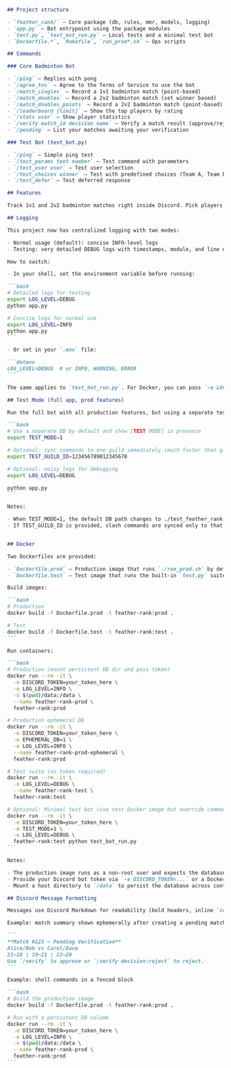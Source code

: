 
````markdown

## Project structure

- `feather_rank/` — Core package (db, rules, mmr, models, logging)
- `app.py` — Bot entrypoint using the package modules
- `test.py`, `test_bot_run.py` — Local tests and a minimal test bot
- `Dockerfile.*`, `Makefile`, `run_prod*.sh` — Ops scripts

## Commands

### Core Badminton Bot

- `/ping` — Replies with pong
- `/agree_tos` — Agree to the Terms of Service to use the bot
- `/match_singles` — Record a 1v1 badminton match (point-based)
- `/match_doubles` — Record a 2v2 badminton match (set winner based)
- `/match_doubles_points` — Record a 2v2 badminton match (point-based)
- `/leaderboard [limit]` — Show the top players by rating
- `/stats user` — Show player statistics
- `/verify match_id decision name` — Verify a match result (approve/reject)
- `/pending` — List your matches awaiting your verification

### Test Bot (test_bot.py)

- `/ping` — Simple ping test
- `/test_params text number` — Test command with parameters
- `/test_user user` — Test user selection
- `/test_choices winner` — Test with predefined choices (Team A, Team B, Draw)
- `/test_defer` — Test deferred response

## Features

Track 1v1 and 2v2 badminton matches right inside Discord. Pick players with User Select menus, report set winners or points, and auto-update ratings with a configurable Elo (or Glicko-2) system. View leaderboards, player cards, and match history, all powered by slash/context commands and interactive components.

## Logging

This project now has centralized logging with two modes:

- Normal usage (default): concise INFO-level logs
- Testing: very detailed DEBUG logs with timestamps, module, and line numbers

How to switch:

- In your shell, set the environment variable before running:

```bash
# Detailed logs for testing
export LOG_LEVEL=DEBUG
python app.py

# Concise logs for normal use
export LOG_LEVEL=INFO
python app.py
```

- Or set in your `.env` file:

```dotenv
LOG_LEVEL=DEBUG  # or INFO, WARNING, ERROR
```

The same applies to `test_bot_run.py`. For Docker, you can pass `-e LOG_LEVEL=DEBUG` when running the container.

## Test Mode (full app, prod features)

Run the full bot with all production features, but using a separate test DB and optional fast, guild-only command sync:

```bash
# Use a separate DB by default and show [TEST MODE] in presence
export TEST_MODE=1

# Optional: sync commands to one guild immediately (much faster than global)
export TEST_GUILD_ID=123456789012345678

# Optional: noisy logs for debugging
export LOG_LEVEL=DEBUG

python app.py
```

Notes:

- When TEST_MODE=1, the default DB path changes to ./test_feather_rank.sqlite unless DATABASE_PATH is explicitly set.
- If TEST_GUILD_ID is provided, slash commands are synced only to that guild for instant availability.


## Docker

Two Dockerfiles are provided:

- `Dockerfile.prod` — Production image that runs `./run_prod.sh` by default and persists the SQLite DB under `/data`.
- `Dockerfile.test` — Test image that runs the built-in `test.py` suite by default (ephemeral DB), suitable for CI or local checks.

Build images:

```bash
# Production
docker build -f Dockerfile.prod -t feather-rank:prod .

# Test
docker build -f Dockerfile.test -t feather-rank:test .
```

Run containers:

```bash
# Production (mount persistent DB dir and pass token)
docker run --rm -it \
  -e DISCORD_TOKEN=your_token_here \
  -e LOG_LEVEL=INFO \
  -v $(pwd)/data:/data \
  --name feather-rank-prod \
  feather-rank:prod

# Production ephemeral DB
docker run --rm -it \
  -e DISCORD_TOKEN=your_token_here \
  -e EPHEMERAL_DB=1 \
  -e LOG_LEVEL=INFO \
  --name feather-rank-prod-ephemeral \
  feather-rank:prod

# Test suite (no token required)
docker run --rm -it \
  -e LOG_LEVEL=DEBUG \
  --name feather-rank-test \
  feather-rank:test

# Optional: Minimal test bot (use test Docker image but override command)
docker run --rm -it \
  -e DISCORD_TOKEN=your_token_here \
  -e TEST_MODE=1 \
  -e LOG_LEVEL=DEBUG \
  feather-rank:test python test_bot_run.py
```

Notes:

- The production image runs as a non-root user and expects the database at `/data/smashcord.sqlite` by default.
- Provide your Discord bot token via `-e DISCORD_TOKEN=...` or a Docker secret mechanism in production.
- Mount a host directory to `/data` to persist the database across container restarts.

## Discord Message Formatting

Messages use Discord Markdown for readability (bold headers, inline `code`, and fenced blocks like ```bash for shell).

Example: match summary shown ephemerally after creating a pending match

```
**Match #123 — Pending Verification**
Alice/Bob vs Carol/Dave
21–18 | 19–21 | 22–20
Use `/verify` to approve or `/verify decision:reject` to reject.
```

Example: shell commands in a fenced block

```bash
# Build the production image
docker build -f Dockerfile.prod -t feather-rank:prod .

# Run with a persistent DB volume
docker run --rm -it \
  -e DISCORD_TOKEN=your_token_here \
  -e LOG_LEVEL=INFO \
  -v $(pwd)/data:/data \
  --name feather-rank-prod \
  feather-rank:prod
```

